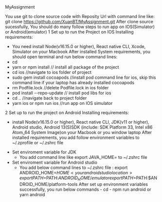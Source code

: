 MyAssignment

You use git to clone source code with Reposity Url with command line like: git clone https://github.com/XuanBT/MyAssignment.git
After clone source sucessfully, You should do many follow steps to run app on IOS(Simulator) or Android(emulator)
1 Set up to run the Project on IOS
  Installing requirements:
  - You need install Node(v16.15.0 or higher), React native CLI, Xcode, Simulator on your Macbook
  After installed System requirements, you should open terminal and run below command lines:
  - cd <Project folder>
  - yarn or npm install // install all package of the project
  - cd ios //navigate to ios folder of project
  - sudo gem install cocoapods //install pod command line for ios, skip this command line if your laptop has already installed cocoapods
  - rm Podfile.lock   //delete Podfile.lock in ios folder
  - pod install --repo-update   // install pod libs for ios
  - cd .. //navigate back to project folder
  - yarn ios or npm run ios  //run app on IOS simulator

2 Set up to run the project on Android
  Installing requirements:
   - install Node(v16.15.0 or higher), React native CLI, JDK(v11 or higher), Android studio, Android 13(S)SDK (include: SDK Platform 33, Intel x86 Atom_64 System Image)on your Macbook or you window laptop
  After installed requirements, you add follow environment variables to ~/.zprofile or ~/.zshrc file
   + Set enviroment variable for JDK
     - You add command line like export JAVA_HOME=<your JDK installation location> to  ~/.zshrc file
   + Set enviroment variable for Android studio
     - You add below command lines to ~/.zshrc file :
       export ANDROID_HOME=$HOME<your android studio location>
       export PATH=$PATH:$ANDROID_HOME/emulator
       export PATH=$PATH:$ANDROID_HOME/platform-tools
  After set up environment variables successfully, you run below commands
    - cd <Project folder>
    - npm run android or yarn android
